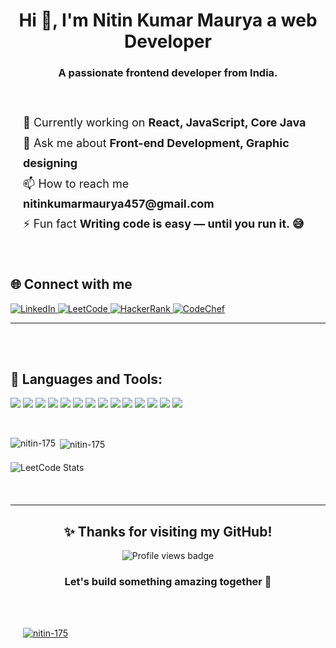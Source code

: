 <h1 align="center">Hi 👋, I'm Nitin Kumar Maurya a web Developer</h1>
<h3 align="center">A passionate frontend developer from India.</h3>



<div style="display: flex; justify-content: space-between; align-items: center; padding: 20px; gap: 40px; flex-wrap: nowrap;">

  <!-- Left Side: Developer Info -->
  <div style="flex: 1;">
    <ul style="list-style: none; padding: 0; font-size: 18px; line-height: 1.8;">
      <li>🔭 Currently working on <strong>React, JavaScript, Core Java</strong></li>
      <li>💬 Ask me about <strong>Front-end Development, Graphic designing</strong></li>
      <li>📫 How to reach me <strong>nitinkumarmaurya457@gmail.com</strong></li>
      <li>⚡ Fun fact <strong>Writing code is easy — until you run it. 😅</strong></li>
    </ul>
  </div>


</div>


## 🌐 Connect with me

<p align="left">
  <a href="https://linkedin.com/in/nitin-kumar-maurya" target="_blank">
    <img src="https://img.shields.io/badge/LinkedIn-%230077B5.svg?style=for-the-badge&logo=linkedin&logoColor=white" alt="LinkedIn"/>
  </a>
  <a href="https://www.leetcode.com/nitinkumarmaurya457" target="_blank">
    <img src="https://img.shields.io/badge/LeetCode-000000?style=for-the-badge&logo=leetcode&logoColor=white" alt="LeetCode"/>
  </a>
  <a href="https://www.hackerrank.com/nitinmaurya16788" target="_blank">
    <img src="https://img.shields.io/badge/HackerRank-2EC866?style=for-the-badge&logo=hackerrank&logoColor=white" alt="HackerRank"/>
  </a>
  <a href="https://www.codechef.com/users/nitin_53" target="_blank">
    <img src="https://img.shields.io/badge/CodeChef-5B4638?style=for-the-badge&logo=codechef&logoColor=white" alt="CodeChef"/>
  </a>
</p>







<hr>

<br><br>


## 🚀 Languages and Tools:

<p align="left">
  <!-- Priority Stack -->
  <img src="https://img.shields.io/badge/React-20232A?style=for-the-badge&logo=react&logoColor=61DAFB"/>
  <img src="https://img.shields.io/badge/TypeScript-3178C6?style=for-the-badge&logo=typescript&logoColor=white"/>
  <img src="https://img.shields.io/badge/Java-007396?style=for-the-badge&logo=java&logoColor=white"/>
  <img src="https://img.shields.io/badge/JavaScript-F7DF1E?style=for-the-badge&logo=javascript&logoColor=black"/>
  <img src="https://img.shields.io/badge/MySQL-4479A1?style=for-the-badge&logo=mysql&logoColor=white"/>

  <!-- Other Tools -->
  <img src="https://img.shields.io/badge/Babel-F9DC3E?style=for-the-badge&logo=babel&logoColor=black"/>
  <img src="https://img.shields.io/badge/Bootstrap-7952B3?style=for-the-badge&logo=bootstrap&logoColor=white"/>
  <img src="https://img.shields.io/badge/C-00599C?style=for-the-badge&logo=c&logoColor=white"/>
  <img src="https://img.shields.io/badge/CSS3-1572B6?style=for-the-badge&logo=css3&logoColor=white"/>
  <img src="https://img.shields.io/badge/Figma-F24E1E?style=for-the-badge&logo=figma&logoColor=white"/>
  <img src="https://img.shields.io/badge/Git-F05032?style=for-the-badge&logo=git&logoColor=white"/>
  <img src="https://img.shields.io/badge/HTML5-E34F26?style=for-the-badge&logo=html5&logoColor=white"/>
  <img src="https://img.shields.io/badge/Photoshop-31A8FF?style=for-the-badge&logo=adobephotoshop&logoColor=white"/>
  <img src="https://img.shields.io/badge/React_Native-20232A?style=for-the-badge&logo=react&logoColor=61DAFB"/>
</p>





<br>

<p><img align="left" src="https://github-readme-stats.vercel.app/api/top-langs?username=nitin-175&show_icons=true&locale=en&layout=compact" alt="nitin-175" /></p>

<p>&nbsp;<img align="center" src="https://github-readme-stats.vercel.app/api?username=nitin-175&show_icons=true&locale=en" alt="nitin-175" /></p>



<p align="left" style="margin: 20px 0;">
  <img src="https://leetcard.jacoblin.cool/nitinkumarmaurya457 ?theme=dark&font=Karma&ext=heatmap" alt="LeetCode Stats" />
</p>
<br>

<hr>

<!-- 💖 Beautiful Profile View Section -->
<h2 align="center">✨ Thanks for visiting my GitHub!</h2>

<p align="center">
  <img src="https://komarev.com/ghpvc/?username=nitin-175&label=🌟%20Profile%20Views&color=ff1493&style=for-the-badge" alt="Profile views badge" />
</p>

<h3 align="center">
  <strong>Let's build something amazing together 🚀</strong>
</h3>

<br><br>
<!-- GitHub Trophy Section -->
<p style="margin-left: 20px;">
  <a href="https://github.com/ryo-ma/github-profile-trophy">
    <img src="https://github-profile-trophy.vercel.app/?username=nitin-175" alt="nitin-175" />
  </a>
</p>
